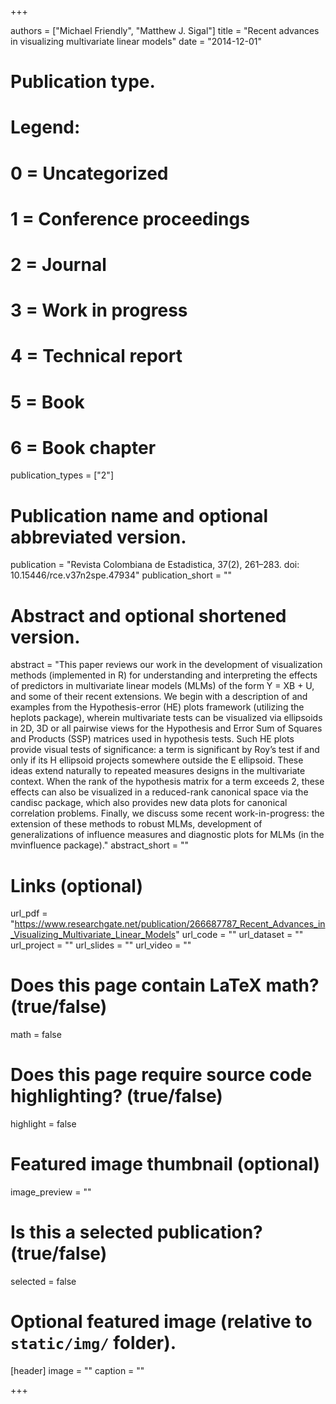 +++

authors = ["Michael Friendly", "Matthew J. Sigal"]
title = "Recent advances in visualizing multivariate linear models"
date = "2014-12-01"

# Publication type.
# Legend:
# 0 = Uncategorized
# 1 = Conference proceedings
# 2 = Journal
# 3 = Work in progress
# 4 = Technical report
# 5 = Book
# 6 = Book chapter
publication_types = ["2"]

# Publication name and optional abbreviated version.
publication = "Revista Colombiana de Estadistica, 37(2), 261–283. doi: 10.15446/rce.v37n2spe.47934"
publication_short = ""

# Abstract and optional shortened version.
abstract = "This paper reviews our work in the development of visualization methods (implemented in R) for understanding and interpreting the effects of predictors in multivariate linear models (MLMs) of the form Y = XB + U, and some of their recent extensions. We begin with a description of and examples from the Hypothesis-error (HE) plots framework (utilizing the heplots package), wherein multivariate tests can be visualized via ellipsoids in 2D, 3D or all pairwise views for the Hypothesis and Error Sum of Squares and Products (SSP) matrices used in hypothesis tests. Such HE plots provide visual tests of significance: a term is significant by Roy’s test if and only if its H ellipsoid projects somewhere outside the E ellipsoid. These ideas extend naturally to repeated measures designs in the multivariate context. When the rank of the hypothesis matrix for a term exceeds 2, these effects can also be visualized in a reduced-rank canonical space via the candisc package, which also provides new data plots for canonical correlation problems. Finally, we discuss some recent work-in-progress: the extension of these methods to robust MLMs, development of generalizations of influence measures and diagnostic plots for MLMs (in the mvinfluence package)."
abstract_short = ""

# Links (optional)
url_pdf = "https://www.researchgate.net/publication/266687787_Recent_Advances_in_Visualizing_Multivariate_Linear_Models"
url_code = ""
url_dataset = ""
url_project = ""
url_slides = ""
url_video = ""

# Does this page contain LaTeX math? (true/false)
math = false

# Does this page require source code highlighting? (true/false)
highlight = false

# Featured image thumbnail (optional)
image_preview = ""

# Is this a selected publication? (true/false)
selected = false

# Optional featured image (relative to `static/img/` folder).
[header]
image = ""
caption = ""

+++
